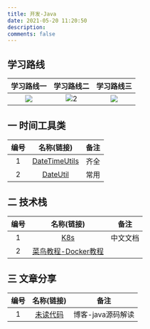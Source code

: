 ```yaml
---
title: 开发-Java
date: 2021-05-20 11:20:50
description: 
comments: false
---
```

## 学习路线

| 学习路线一 | 学习路线二 | 学习路线三 |
| :----: | :----: | :----: |
| ![][1] | ![2][] | ![][3]  |

## 一 时间工具类

| 编号 |                          名称(链接)                          | 备注 |
| :--: | :----------------------------------------------------------: | :--: |
|  1   | [DateTimeUtils](https://github.com/thunder413/DateTimeUtils) | 齐全 |
|  2   |       [DateUtil](https://github.com/easyjane/DateUtil)       | 常用 |

## 二 技术栈

| 编号 |                          名称(链接)                          |   备注   |
| :--: | :----------------------------------------------------------: | :------: |
|  1   |            [K8s](http://docs.kubernetes.org.cn/)             | 中文文档 |
|  2   | [菜鸟教程-Docker教程](https://www.runoob.com/docker/docker-tutorial.html) |          |

## 三 文章分享

| 编号 |             名称(链接)              |       备注        |
| :--: | :---------------------------------: | :---------------: |
|  1   | [未读代码](https://www.wdbyte.com/) | 博客-java源码解读 |

[1]:https://cdn.jsdelivr.net/gh/pgzxc/cdn@master/blog-learn-route/Java-Learning-route-1.jpg
[2]:https://cdn.jsdelivr.net/gh/pgzxc/cdn@master/blog-learn-route/Java-Learning-route-2.jpg
[3]:https://cdn.jsdelivr.net/gh/pgzxc/cdn@master/blog-learn-route/Java-Learning-route-3.jpg